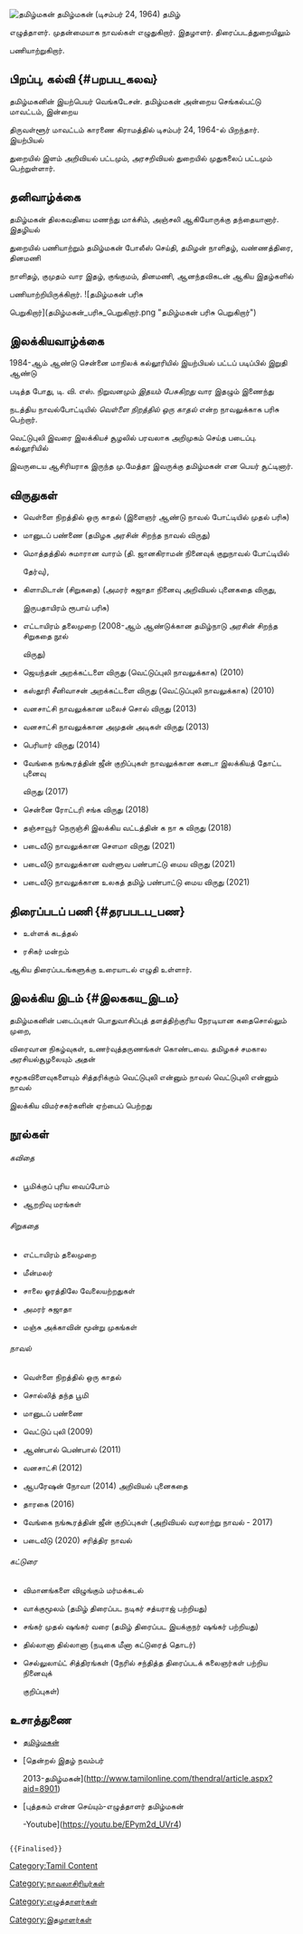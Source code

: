 ![தமிழ்மகன்](Tamilmagan_.jpg "தமிழ்மகன்") தமிழ்மகன் (டிசம்பர் 24, 1964) தமிழ்
எழுத்தாளர். முதன்மையாக நாவல்கள் எழுதுகிறார். இதழாளர். திரைப்படத்துறையிலும்
பணியாற்றுகிறார்.

## பிறப்பு, கல்வி {#பறபப_கலவ}

தமிழ்மகனின் இயற்பெயர் வெங்கடேசன். தமிழ்மகன் அன்றைய செங்கல்பட்டு மாவட்டம், இன்றைய
திருவள்ளூர் மாவட்டம் காரணை கிராமத்தில் டிசம்பர் 24, 1964-ல் பிறந்தார். இயற்பியல்
துறையில் இளம் அறிவியல் பட்டமும், அரசறிவியல் துறையில் முதுகலைப் பட்டமும் பெற்றுள்ளார்.

## தனிவாழ்க்கை

தமிழ்மகன் திலகவதியை மணந்து மாக்சிம், அஞ்சலி ஆகியோருக்கு தந்தையானார். இதழியல்
துறையில் பணியாற்றும் தமிழ்மகன் போலீஸ் செய்தி, தமிழன் நாளிதழ், வண்ணத்திரை, தினமணி
நாளிதழ், குமுதம் வார இதழ், குங்குமம், தினமணி, ஆனந்தவிகடன் ஆகிய இதழ்களில்
பணியாற்றியிருக்கிறார். ![தமிழ்மகன் பரிசு
பெறுகிறார்](தமிழ்மகன்_பரிசு_பெறுகிறார்.png "தமிழ்மகன் பரிசு பெறுகிறார்")

## இலக்கியவாழ்க்கை

1984-ஆம் ஆண்டு சென்னை மாநிலக் கல்லூரியில் இயற்பியல் பட்டப் படிப்பில் இறுதி ஆண்டு
படித்த போது, டி. வி. எஸ். நிறுவனமும் *இதயம் பேசுகிறது* வார இதழும் இணைந்து
நடத்திய நாவல்போட்டியில் *வெள்ளை நிறத்தில் ஒரு காதல்* என்ற நாவலுக்காக பரிசு பெற்றார்.
வெட்டுபுலி இவரை இலக்கியச் சூழலில் பரவலாக அறிமுகம் செய்த படைப்பு. கல்லூரியில்
இவருடைய ஆசிரியராக இருந்த மு.மேத்தா இவருக்கு தமிழ்மகன் என பெயர் சூட்டினார்.

## விருதுகள்

-   வெள்ளை நிறத்தில் ஒரு காதல் (இளைஞர் ஆண்டு நாவல் போட்டியில் முதல் பரிசு)
-   மானுடப் பண்ணை (தமிழக அரசின் சிறந்த நாவல் விருது)
-   மொத்தத்தில் சுமாரான வாரம் (தி. ஜானகிராமன் நினைவுக் குறுநாவல் போட்டியில்
    தேர்வு),
-   கிளாமிடான் (சிறுகதை) (அமரர் சுஜாதா நினைவு அறிவியல் புனைகதை விருது,
    இருபதாயிரம் ரூபாய் பரிசு)
-   எட்டாயிரம் தலைமுறை (2008-ஆம் ஆண்டுக்கான தமிழ்நாடு அரசின் சிறந்த சிறுகதை நூல்
    விருது)
-   ஜெயந்தன் அறக்கட்டளை விருது (வெட்டுப்புலி நாவலுக்காக‌) (2010)
-   கஸ்தூரி சீனிவாசன் அறக்கட்டளை விருது (வெட்டுப்புலி நாவலுக்காக‌) (2010)
-   வனசாட்சி நாவலுக்கான மலைச் சொல் விருது (2013)
-   வனசாட்சி நாவலுக்கான அமுதன் அடிகள் விருது (2013)
-   பெரியார் விருது (2014)
-   வேங்கை நங்கூரத்தின் ஜீன் குறிப்புகள் நாவலுக்கான கனடா இலக்கியத் தோட்ட புனைவு
    விருது (2017)
-   சென்னை ரோட்டரி சங்க விருது (2018)
-   தஞ்சாவூர் நெருஞ்சி இலக்கிய வட்டத்தின் க நா சு விருது (2018)
-   படைவீடு நாவலுக்கான சௌமா விருது (2021)
-   படைவீடு நாவலுக்கான வள்ளுவ பண்பாட்டு மைய விருது (2021)
-   படைவீடு நாவலுக்கான உலகத் தமிழ் பண்பாட்டு மைய விருது (2021)

## திரைப்படப் பணி {#தரபபடப_பண}

-   உள்ளக் கடத்தல்
-   ரசிகர் மன்றம்

ஆகிய திரைப்படங்களுக்கு உரையாடல் எழுதி உள்ளார்.

## இலக்கிய இடம் {#இலககய_இடம}

தமிழ்மகனின் படைப்புகள் பொதுவாசிப்புத் தளத்திற்குரிய நேரடியான கதைசொல்லும் முறை,
விரைவான நிகழ்வுகள், உணர்வுத்தருணங்கள் கொண்டவை. தமிழகச் சமகால அரசியல்சூழலையும் அதன்
சமூகவிளைவுகளையும் சித்தரிக்கும் வெட்டுபுலி என்னும் நாவல் வெட்டுபுலி என்னும் நாவல்
இலக்கிய விமர்சகர்களின் ஏற்பைப் பெற்றது

## நூல்கள்

###### கவிதை

-   பூமிக்குப் புரிய வைப்போம்
-   ஆறறிவு மரங்கள்

###### சிறுகதை

-   எட்டாயிரம் தலைமுறை
-   மீன்மலர்
-   சாலை ஓரத்திலே வேலையற்றதுகள்
-   அமரர் சுஜாதா
-   மஞ்சு அக்காவின் மூன்று முகங்கள்

###### நாவல்

-   வெள்ளை நிறத்தில் ஒரு காதல்
-   சொல்லித் தந்த பூமி
-   மானுடப் பண்ணை
-   வெட்டுப் புலி (2009)
-   ஆண்பால் பெண்பால் (2011)
-   வனசாட்சி (2012)
-   ஆபரேஷன் நோவா (2014) அறிவியல் புனைகதை
-   தாரகை (2016)
-   வேங்கை நங்கூரத்தின் ஜீன் குறிப்புகள் (அறிவியல் வரலாற்று நாவல் - 2017)
-   படைவீடு (2020) சரித்திர நாவல்

###### கட்டுரை

-   விமானங்களை விழுங்கும் மர்மக்கடல்
-   வாக்குமூலம் (தமிழ் திரைப்பட நடிகர் சத்யராஜ் பற்றியது)
-   சங்கர் முதல் ஷங்கர் வரை (தமிழ் திரைப்பட இயக்குநர் ஷங்கர் பற்றியது)
-   தில்லானா தில்லானா (நடிகை மீனா கட்டுரைத் தொடர்)
-   செல்லுலாய்ட் சித்திரங்கள் (நேரில் சந்தித்த திரைப்படக் கலைஞர்கள் பற்றிய நினைவுக்
    குறிப்புகள்)

## உசாத்துணை

-   [தமிழ்மகன்](https://writertamilmagan.blogspot.com/)
-   [தென்றல் இதழ் நவம்பர்
    2013-தமிழ்மகன்](http://www.tamilonline.com/thendral/article.aspx?aid=8901)
-   [புத்தகம் என்ன செய்யும்-எழுத்தாளர் தமிழ்மகன்
    -Youtube](https://youtu.be/EPym2d_UVr4)

```{=mediawiki}
{{Finalised}}
```
[Category:Tamil Content](Category:Tamil_Content "wikilink")
[Category:நாவலாசிரியர்கள்](Category:நாவலாசிரியர்கள் "wikilink")
[Category:எழுத்தாளர்கள்](Category:எழுத்தாளர்கள் "wikilink")
[Category:இதழாளர்கள்](Category:இதழாளர்கள் "wikilink")
